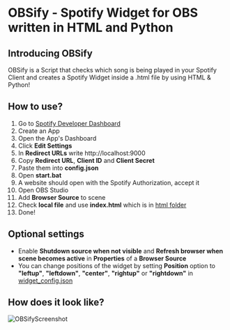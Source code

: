 # OBSify - Spotify Widget for OBS written in HTML and Python

## Introducing OBSify
OBSify is a Script that checks which song is being played in your Spotify Client and creates a Spotify Widget inside a .html file by using HTML & Python!  

## How to use?
1. Go to [Spotify Developer Dashboard](https://developer.spotify.com/dashboard/)
2. Create an App
3. Open the App's Dashboard
4. Click **Edit Settings**
5. In **Redirect URLs** write http://localhost:9000
6. Copy **Redirect URL**, **Client ID** and **Client Secret**
7. Paste them into **config.json**
8. Open **start.bat**
9. A website should open with the Spotify Authorization, accept it
10. Open OBS Studio
11. Add **Browser Source** to scene
12. Check **local file** and use **index.html** which is in [html folder](https://github.com/Heapy1337/OBSify/tree/main/html)
13. Done!

## Optional settings
- Enable **Shutdown source when not visible** and **Refresh browser when scene becomes active** in **Properties** of a **Browser Source**
- You can change positions of the widget by setting **Position** option to **"leftup"**, **"leftdown"**, **"center"**, **"rightup"** or **"rightdown"** in [widget_config.json](https://github.com/Heapy1337/OBSify/blob/main/html/widget_config.json)

## How does it look like?
![OBSifyScreenshot](https://i.imgur.com/t2gSTjt.png)
